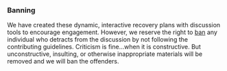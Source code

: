 ### Banning

We have created these dynamic, interactive recovery plans with discussion tools to encourage engagement. However, we reserve the right to [ban]("http://blog.codinghorror.com/suspension-ban-or-hellban/") any individual who detracts from the discussion by not following the contributing guidelines. Criticism is fine...when it is constructive. But unconstructive, insulting, or otherwise inappropriate materials will be removed and we will ban the offenders.

